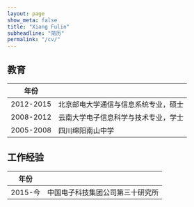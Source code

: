 ```yaml
---
layout: page
show_meta: false
title: "Xiang Fulin"
subheadline: "简历"
permalink: "/cv/"
---
```


## 教育

| 年份 |      |
| ---- | ---- |
2012-2015 | 北京邮电大学通信与信息系统专业，硕士
2008-2012 | 云南大学电子信息科学与技术专业，学士
2005-2008 | 四川绵阳南山中学

## 工作经验

| 年份 |      |
| ---- | ---- |
2015-今 | 中国电子科技集团公司第三十研究所


